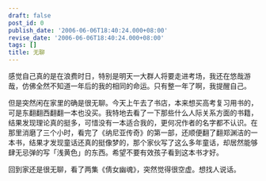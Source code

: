 ```yaml
---
draft: false
post_id: 0
publish_date: '2006-06-06T18:40:24.000+08:00'
revise_date: '2006-06-06T18:40:24.000+08:00'
tags: []
title: 无聊
---
```


感觉自己真的是在浪费时日，特别是明天一大群人将要走进考场，我还在悠哉游哉，仿佛全然不知道一年后的我的相同的命运。只有整一年了啊，我提醒自己。

但是突然闲在家里的确是很无聊。今天上午去了书店，本来想买高考复习用书的，可是东翻翻西翻翻一本也没买。我特地去看了一下那些什么人际关系方面的书籍，结果发现理论真的挺多，可惜没有一本适合我的，更何况作者的名字都不认识。在那里消磨了三个小时，看完了《纳尼亚传奇》的第一部，还顺便翻了翻郑渊洁的一本书，结果才发现童话还真的挺像梦的，那个家伙写了这么多年童话，却居然能够肆无忌弹的写「浅黄色」的东西。希望不要有效孩子看到这本书才好。

回到家还是很无聊，看了两集《倩女幽魂》，突然觉得很空虚。想找人说话。
